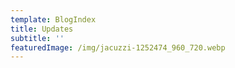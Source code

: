 ```yaml
---
template: BlogIndex
title: Updates
subtitle: ''
featuredImage: /img/jacuzzi-1252474_960_720.webp
---
```


